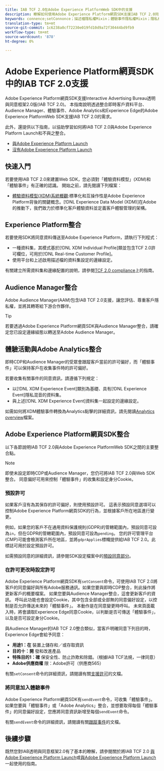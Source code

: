 ```yaml
---
title: IAB TCF 2.0在Adobe Experience PlatformWeb SDK中的支援
description: 瞭解如何使用Adobe Experience Platform網頁SDK支援IAB TCF 2.0同意偏好設定
keywords: connence;setConnonce；描述檔隱私權Mixin；體驗事件隱私權Mixin；隱私權Mixin;IAB TCF 2.0；即時CDP；即時客戶資料概要檔案
translation-type: tm+mt
source-git-commit: 1c6238a0cf72230e019fd10d9a72f30444bd9fb9
workflow-type: tm+mt
source-wordcount: '878'
ht-degree: 0%

---
```



# Adobe Experience Platform網頁SDK中的IAB TCF 2.0支援

Adobe Experience Platform網頁SDK支援Interactive Advertising Bureau透明與同意框架2.0版(IAB TCF 2.0)。 本指南說明透過整合即時客戶資料平台、Audience Manager、體驗事件、Adobe Analytics和Experience Edge的Adobe Experience PlatformWeb SDK支援IAB TCF 2.0的需求。

此外，還提供以下指南，以協助學習如何將IAB TCF 2.0與Adobe Experience Platform Launch和不與之整合。

- [與Adobe Experience Platform Launch](./with-launch.md)
- [沒有Adobe Experience Platform Launch](./without-launch.md)

## 快速入門

若要使用IAB TCF 2.0來建置Web SDK，您必須對「體驗資料模型」(XDM)和「體驗事件」有正確的認識。 開始之前，請先閱讀下列檔案：

- [體驗資料模型(XDM)系統概觀](../../../xdm/home.md):標準化和互操作性是Adobe Experience Platform背後的關鍵概念。[!DNL Experience Data Model (XDM)]在Adobe的推動下，我們致力於標準化客戶體驗資料並定義客戶體驗管理的架構。

## Experience Platform整合

若要使用SDK將同意資料傳送至Adobe Experience Platform，請執行下列程式：

- 一種資料集，其模式基於[!DNL XDM Individual Profile]類並包含TCF 2.0許可欄位，可用於[!DNL Real-time Customer Profile]。
- 使用平台和上述啟用描述檔的資料集設定的邊緣設定。

有關建立所需資料集和邊緣配置的說明，請參閱[TCF 2.0 compliance](../../../landing/governance-privacy-security/consent/iab/overview.md)上的指南。

## Audience Manager整合

Adobe Audience Manager(AAM)包含IAB TCF 2.0支援，讓您評估、尊重客戶隱私權，並將其轉寄給下游合作夥伴。<!--For more information, read the documentation on [Sending Data to Audience Manager](../audience-manager/audience-manager-overview.md).-->

>[!TIP]
>
>若要透過Adobe Experience Platform網頁SDK與Audience Manager整合，請確定您已設定邊緣組態以轉送至Adobe Audience Manager。

## 體驗活動與Adobe Analytics整合

即時CDP和Audience Manager的受眾會跟蹤客戶當前的許可偏好，而「體驗事件」可以保持客戶在收集事件時的許可偏好。

若要收集有關事件的同意資訊，請遵循下列規定：

- 以[!DNL XDM Experience Event]類別為基礎、具有[!DNL Experience Event]隱私混音的資料集。
- 與上述[!DNL XDM Experience Event]資料集一起設定的邊緣設定。

如需如何將XDM體驗事件轉換為Analytics點擊的詳細資訊，請先閱讀[Analytics overview](../../data-collection/adobe-analytics/analytics-overview.md)檔案。

## Adobe Experience Platform網頁SDK整合

以下各節說明IAB TCF 2.0與Adobe Experience PlatformWeb SDK之間的主要整合點。

>[!NOTE]
>
>即使未設定即時CDP或Audience Manager，您仍可將IAB TCF 2.0與Web SDK整合。 同意偏好可用來控制「體驗事件」的收集和設定身分Cookie。

### 預設許可

如果客戶沒有為其保存的許可偏好，則使用預設許可。 這表示預設同意選項可以控制Adobe Experience Platform網頁SDK的行為，並根據客戶所在地區進行變更。

例如，如果您的客戶不在通用資料保護規則(GDPR)的管轄範圍內，預設同意可設為`in`，但在GDPR的管轄範圍內，預設同意可設為`pending`。 您的許可管理平台(CMP)可能會檢測客戶所在地區，並將`gdprApplies`標幟提供給IAB TCF 2.0。此標誌可用於設定預設許可。

如需預設同意的詳細資訊，請參閱SDK設定檔案中的[預設同意部分](../../fundamentals/configuring-the-sdk.md#default-consent)。

### 在許可更改時設定許可

Adobe Experience Platform網頁SDK有`setConsent`命令，可使用IAB TCF 2.0將客戶的同意偏好與所有Adobe服務通訊。如果您要與即時CDP整合，則此操作將更新客戶的概要檔案。 如果您要與Audience Manager整合，這會更新客戶的資訊。 呼叫此功能也會設定Cookie，其中包含全部或全部無的同意偏好設定，以控制是否允許傳送未來的「體驗事件」。 本動作是在同意變更時呼叫。 未來頁面載入時，將會讀取Experience Edge同意Cookie，以判斷是否可傳送「體驗事件」，以及是否可設定身分Cookie。

與Audience Manager的IAB TCF 2.0整合類似，當客戶明確同意下列目的時，Experience Edge會給予同意：

- **用途1：在** 裝置上儲存和／或存取資訊
- **目的十：開** 發和改進產品
- **特殊目的1：確** 保安全性、防止詐欺和除錯。（根據IAB TCF法規，一律同意）
- **Adobe供應商權** 限：Adobe許可（供應商565）

有關`setConsent`命令的詳細資訊，請閱讀有關[支援許可](../../consent/supporting-consent.md)的文檔。

### 將同意加入體驗事件

Adobe Experience Platform網頁SDK有`sendEvent`命令，可收集「體驗事件」。 如果您要與「體驗事件」或「Adobe Analytics」整合，並想要取得每個「體驗事件」的同意偏好設定，您應將同意資訊新增至每個`sendEvent`命令。

有關`sendEvent`命令的詳細資訊，請閱讀有關[跟蹤事件](../../fundamentals/tracking-events.md)的文檔。

## 後續步驟

既然您對IAB透明與同意框架2.0有了基本的瞭解，請參閱關於將IAB TCF 2.0 [與Adobe Experience Platform Launch](./with-launch.md)或[與Adobe Experience Platform Launch](./without-launch.md)一起使用的指南。
